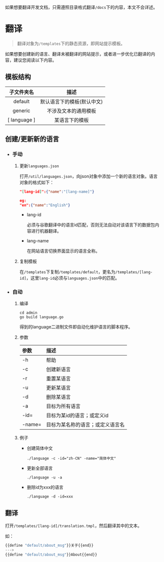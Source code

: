 如果想要翻译开发文档，只需遵照目录格式翻译`/docs`下的内容，本文不会详述。

# 翻译

> 翻译对象为`/templates`下的静态资源，即网站提示模板。

如果想要创建新的语言、翻译未被翻译的网站提示，或者进一步优化已翻译的内容，建议您阅读以下内容。

## 模板结构

|子文件夹名|描述|
|:-:|:-:|
|default|默认语言下的模板(默认中文)|
|generic|不涉及文本的通用模板|
|\[ language \]|某语言下的模板|

## 创建/更新新的语言

- ### 手动

    1. 更新`languages.json`

        打开`/util/languages.json`，向json对象中添加一个新的语言对象。语言对象的格式如下：

        ```json
        "[lang-id]":{"name":"[lang-name]"}

        eg:
        "en":{"name":"English"}
        ```

        - lang-id

            必须与谷歌翻译中的语言id匹配，否则无法自动对该语言下的数据包内容进行机器翻译。

        - lang-name

            在网站语言切换界面显示的语言全称。

    2. 复制模板

        在`/templates`下复制`/templates/default`，更名为`/templates/[lang-id]`，这里`lang-id`必须与`languages.json`中的匹配。

- ### 自动

    1. 编译

        ```shell
        cd admin
        go build language.go 
        ```

        得到的language二进制文件即自动化维护语言的脚本程序。

    2. 参数

        |参数|描述|
        |:-|:-|
        |-h|帮助|
        |-c|创建新语言|
        |-r|重置某语言|
        |-u|更新某语言|
        |-d|删除某语言|
        |-a|目标为所有语言|
        |-id=|目标为某id的语言；或定义id|
        |-name=|目标为某名称的语言；或定义语言名|

    3. 例子

        - 创建简体中文
            ```shell
            ./language -c -id="zh-CN" -name="简体中文"
            ```
        - 更新全部语言
            ```
            ./language -u -a
            ```
        - 删除id为xxx的语言
            ```shell
            ./language -d -id=xxx
            ```

## 翻译

打开`/templates/[lang-id]/translation.tmpl`，然后翻译其中的文本。

如：

```js
{{define "default/about_msg"}}关于{{end}}
--->
{{define "default/about_msg"}}About{{end}}
```